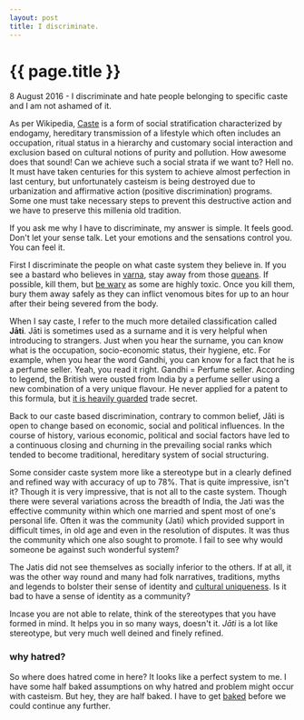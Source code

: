 ```yaml
---
layout: post
title: I discriminate. 
---
```


{{ page.title }}
================

<p class="meta">8 August 2016 -  I discriminate and hate people belonging to specific caste and I am not ashamed of it. </p>

As per Wikipedia, [Caste](https://en.wikipedia.org/wiki/Caste) is a form of social stratification characterized by endogamy, hereditary transmission of a lifestyle which often includes an occupation, ritual status in a hierarchy and customary social interaction and exclusion based on cultural notions of purity and pollution. How awesome does that sound! Can we achieve such a social strata if we want to? Hell no. It must have taken centuries for this system to achieve almost perfection in last century, but unfortunately casteism is being destroyed due to urbanization and affirmative action (positive discrimination) programs. Some one must take necessary steps to prevent this destructive action and we have to preserve this millenia old tradition.

If you ask me why I have to discriminate, my answer is simple. It feels good. Don't let your sense talk. Let your emotions and the sensations control you. You can feel it.

First I discriminate the people on what caste system they believe in. If you see a bastard who believes in [varna](https://en.wikipedia.org/wiki/Varna_(Hinduism)), stay away from those [queans](https://en.wiktionary.org/wiki/quean#English). If possible, kill them, but [be wary](https://en.wikipedia.org/wiki/Rattlesnake#Avoiding_bites "Rattlesnakes are highly toxic") as some are highly toxic. Once you kill them, bury them away safely as they can inflict venomous bites for up to an hour after their being severed from the body. 


When I say caste, I refer to the much more detailed classification called **Jāti**. Jāti is sometimes used as a surname and it is very helpful when introducing to strangers. Just when you hear the surname, you can know what is the occupation, socio-economic status, their hygiene, etc. For example, when you hear the word Gandhi, you can know for a fact that he is a perfume seller. Yeah, you read it right. Gandhi = Perfume seller. According to legend, the British were ousted from India by a perfume seller using a new combination of a very unique flavour. He never applied for a patent to this formula, but [it is heavily guarded](https://en.wikipedia.org/wiki/Coca-Cola_formula#Physical_security_of_the_secret_recipe) trade secret.

Back to our caste based discrimination, contrary to common belief, Jāti is open to change based on economic, social and political influences. In the course of history, various economic, political and social factors have led to a continuous closing and churning in the prevailing social ranks which tended to become traditional, hereditary system of social structuring.

Some consider caste system more like a stereotype but in a clearly defined and refined way with accuracy of up to 78%. That is quite impressive, isn't it? Though it is very impressive, that is not all to the caste system. Though there were several variations across the breadth of India, the Jati was the effective community within which one married and spent most of one's personal life. Often it was the community (Jati) which provided support in difficult times, in old age and even in the resolution of disputes. It was thus the community which one also sought to promote.
I fail to see why would someone be against such wonderful system?

The Jatis did not see themselves as socially inferior to the others. If at all, it was the other way round and many had folk narratives, traditions, myths and legends to bolster their sense of identity and [cultural uniqueness](https://en.wikipedia.org/wiki/Tharu_people#Marriage_system). Is it bad to have a sense of identity as a community?

Incase you are not able to relate, think of the stereotypes that you have formed in mind. It helps you in so many ways, doesn't it. *Jāti* is a lot like stereotype, but very much well deined and finely refined. 

### why hatred?
So where does hatred come in here? It looks like a perfect system to me. I have some half baked assumptions on why hatred and problem might occur with casteism. But hey, they are half baked. I have to get [baked](https://en.wiktionary.org/wiki/baked#English) before we could continue any further. 
